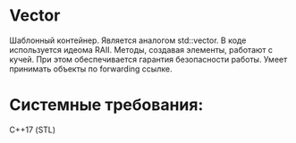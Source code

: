 # Vector
Шаблонный контейнер. Является аналогом std::vector. В коде используется идеома RAII. Методы, создавая элементы, работают с кучей. При этом обеспечивается гарантия безопасности работы. Умеет принимать объекты по forwarding ссылке.
# Системные требования:
С++17 (STL)
